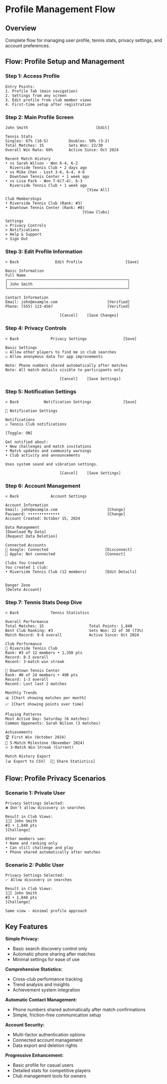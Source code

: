 # Profile Management Flow

## Overview
Complete flow for managing user profile, tennis stats, privacy settings, and account preferences.

## Flow: Profile Setup and Management

### Step 1: Access Profile
```
Entry Points:
1. Profile Tab (main navigation)
2. Settings from any screen
3. Edit profile from club member views
4. First-time setup after registration
```

### Step 2: Main Profile Screen
```
John Smith                              [Edit]

Tennis Stats
Singles: 67% (10-5)         Doubles: 50% (3-2)
Total Matches: 15           Sets Won: 22/30
Overall Win Rate: 60%       Active Since: Oct 2024

Recent Match History
• vs Sarah Wilson - Won 6-4, 6-2
  Riverside Tennis Club • 2 days ago
• vs Mike Chen - Lost 3-6, 6-4, 4-6
  Downtown Tennis Center • 1 week ago
• vs Lisa Park - Won 7-6(7-4), 6-3
  Riverside Tennis Club • 1 week ago
                                    [View All]

Club Memberships
• Riverside Tennis Club (Rank: #3)
• Downtown Tennis Center (Rank: #8)
                                  [View Clubs]

Settings
> Privacy Controls  
> Notifications
> Help & Support
> Sign Out
```

### Step 3: Edit Profile Information
```
< Back                Edit Profile                   [Save]

Basic Information
Full Name
┌─────────────────────────────────────────────────────┐
│ John Smith                                          │
└─────────────────────────────────────────────────────┘

Contact Information
Email: john@example.com                      [Verified]
Phone: (555) 123-4567                        [Verified]

                        [Cancel]    [Save Changes]
```

### Step 4: Privacy Controls
```
< Back              Privacy Settings                [Save]

Basic Settings
☑️ Allow other players to find me in club searches
☑️ Allow anonymous data for app improvements

Note: Phone numbers shared automatically after matches
Note: All match details visible to participants only

                        [Cancel]    [Save Settings]
```

### Step 5: Notification Settings
```
< Back           Notification Settings              [Save]

🔔 Notification Settings

Notifications
☑️ Tennis Club notifications

[Toggle: ON]

Get notified about:
• New challenges and match invitations
• Match updates and community warnings
• Club activity and announcements

Uses system sound and vibration settings.

                        [Cancel]    [Save Settings]
```

### Step 6: Account Management
```
< Back              Account Settings               

Account Information
Email: john@example.com                      [Change]
Password: ••••••••••••••                     [Change]
Account Created: October 15, 2024

Data Management
[Download My Data]
[Request Data Deletion]

Connected Accounts
📱 Google: Connected                         [Disconnect]
🍎 Apple: Not connected                      [Connect]

Clubs You Created
You created 1 club:
• Riverside Tennis Club (12 members)        [Edit Details]


Danger Zone
[Delete Account]
```

### Step 7: Tennis Stats Deep Dive
```
< Back              Tennis Statistics              

Overall Performance
Total Matches: 15                    Total Points: 1,840
Best Club Ranking: #3                Sets Won: 22 of 30 (73%)
Match Record: 9-6 overall            Active Since: Oct 2024

Club Performance
🎾 Riverside Tennis Club
Rank: #3 of 12 members • 1,350 pts
Record: 8-3 overall
Recent: 3-match win streak

🎾 Downtown Tennis Center  
Rank: #8 of 24 members • 490 pts
Record: 1-3 overall
Recent: Lost last 2 matches

Monthly Trends
📊 [Chart showing matches per month]
📈 [Chart showing points over time]

Playing Patterns
Most Active Day: Saturday (6 matches)
Common Opponents: Sarah Wilson (3 matches)

Achievements
🏆 First Win (October 2024)
🎯 5-Match Milestone (November 2024)
🔥 3-Match Win Streak (Current)

Match History Export
[📊 Export to CSV]  [📱 Share Statistics]
```

## Flow: Profile Privacy Scenarios

### Scenario 1: Private User
```
Privacy Settings Selected:
❌ Don't allow discovery in searches

Result in Club Views:
[👤] John Smith
#3 • 1,840 pts
[Challenge]

Other members see:
• Name and ranking only
• Can still challenge and play
• Phone shared automatically after matches
```

### Scenario 2: Public User  
```
Privacy Settings Selected:
✅ Allow discovery in searches

Result in Club Views:
[👤] John Smith  
#3 • 1,840 pts
[Challenge]

Same view - minimal profile approach
```

## Key Features

**Simple Privacy:**
- Basic search discovery control only
- Automatic phone sharing after matches
- Minimal settings for ease of use

**Comprehensive Statistics:**
- Cross-club performance tracking
- Trend analysis and insights
- Achievement system integration

**Automatic Contact Management:**
- Phone numbers shared automatically after match confirmations
- Simple, friction-free communication setup

**Account Security:**
- Multi-factor authentication options
- Connected account management
- Data export and deletion rights

**Progressive Enhancement:**
- Basic profile for casual users
- Detailed stats for competitive players
- Club management tools for owners